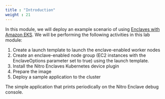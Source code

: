 ```yaml
---
title : "Introduction"
weight : 21
---
```


In this module, we will deploy an example scenario of using [Enclaves with Amazon EKS](https://docs.aws.amazon.com/enclaves/latest/user/kubernetes.html). We will be performing the following activities in this lab module:

1. Create a launch template to launch the enclave-enabled worker nodes
2. Create an enclave-enabled node group (EC2 instances with the EnclaveOptions parameter set to true) using the launch template.
3. Install the Nitro Enclaves Kubernetes device plugin
4. Prepare the image
5. Deploy a sample application to the cluster

The simple application that prints periodically on the Nitro Enclave debug console.
